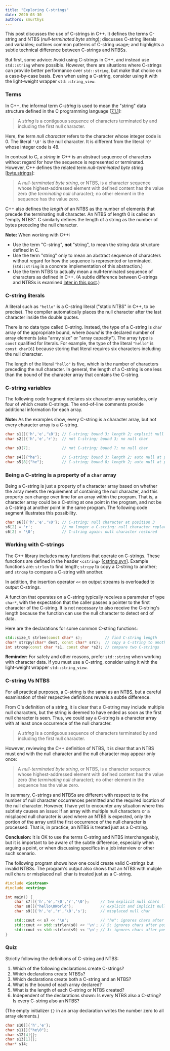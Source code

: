 ```yaml
---
title: "Exploring C-strings"
date: 2020-03-30
authors: smurthys
---
```


This post discusses the use of C-strings in C++. It defines the terms C-string and NTBS
(*null-terminated byte string*); discusses C-string literals and variables; outlines common patterns
of C-string usage; and highlights a subtle technical difference between C-strings and NTBSs.

But first, some advice: Avoid using C-strings in C++, and instead use `std::string` where possible.
However, there are situations where C-strings can provide better performance over `std::string`,
but make that choice on a case-by-case basis. Even when using a C-string, consider using it with the
light-weight wrapper `std::string_view`.
<!--more-->

### Terms

In C++, the informal term *C-string* is used to mean the "string" data structure defined in the C
programming language [[7.1.1](https://web.archive.org/web/20181230041359if_/http://www.open-std.org/jtc1/sc22/wg14/www/abq/c17_updated_proposed_fdis.pdf)]:

> A *string* is a contiguous sequence of characters terminated by and including the first null
> character.

Here, the term *null character* refers to the character whose integer code is 0. The literal `'\0'`
is the null character. It is different from the literal `'0'` whose integer code is 48.

In contrast to C, a *string* in C++ is an abstract sequence of characters without regard for how the
sequence is represented or terminated. However, C++ defines the related term *null-terminated byte
string* [[byte.strings](https://timsong-cpp.github.io/cppwp/n4659/byte.strings)]:

> A *null-terminated byte string*, or NTBS, is a character sequence whose highest-addressed element
> with defined content has the value zero (the *terminating null* character); no other element in
> the sequence has the value zero.

C++ also defines the *length* of an NTBS as the number of elements that precede the terminating null
character. An NTBS of length 0 is called an "empty NTBS". C similarly defines the length of a string
as the number of bytes preceding the null character.

**Note:** When working with C++:

- Use the term "C-string", **not** "string", to mean the string data structure defined in C.
- Use the term "string" only to mean an abstract sequence of characters without regard for how the
  sequence is represented or terminated. (`std::string` is a concrete implementation of this
  abstraction.)
- Use the term NTBS to actually mean a null-terminated sequence of characters as defined in C++.
  (A subtle difference between C-strings and NTBSs is examined [later in this post](#c-string-vs-ntbs).)

### C-string literals

A literal such as `"hello"` is a C-string literal ("static NTBS" in C++, to be precise). The
compiler automatically places the null character after the last character inside the double quotes.

There is no data type called C-string. Instead, the type of a C-string is `char` array of the
appropriate bound, where *bound* is the declared number of array elements (aka "array size" or
"array capacity"). The array type is `const` qualified for literals. For example, the type of the
literal `"hello"` is `const char[6]` because storing that literal requires six characters
including the null character.

The length of the literal `"hello"` is five, which is the number of characters preceding the null
character. In general, the length of a C-string is one less than the bound of the character array
that contains the C-string.

### C-string variables

The following code fragment declares six character-array variables, only four of which create
C-strings. The end-of-line comments provide additional information for each array.

**Note:** As the examples show, every C-string is a character array, but not every character array
is a C-string.

```cpp
char s1[]{'h','e','\0'}; // C-string; bound 3; length 2; explicit null at position 3
char s2[]{'h','e','r'};  // not C-string; bound 3; no null char

char s3[7];              // not C-string; bound 7; no null char

char s4[]{"he"};         // C-string; bound 3; length 2; auto null at position 3
char s5[8]{"he"};        // C-string; bound 8; length 2; auto null at position 3
```

### Being a C-string is a property of a `char` array

Being a C-string is just a property of a character array based on whether the array meets the
requirement of containing the null character, and this property can change over time for an array
within the program. That is, a character array could be a C-string at one point in the program, and
not be a C-string at another point in the same program. The following code segment illustrates this
possibility.

```cpp
char s6[]{'h','e','\0'}; // C-string; null character at position 3
s6[2] = 'r';             // no longer a C-string: null character replaced
s6[2] = '\0';            // C-string again: null character restored
```

### Working with C-strings

The C++ library includes many functions that operate on C-strings. These functions are defined in
the header `<cstring>` [[cstring.syn](https://timsong-cpp.github.io/cppwp/n4659/c.strings#cstring.syn)].
Example functions are: `strlen` to find length; `strcpy` to copy a C-string to another; and
`strcmp` to compare a C-string with another.

In addition, the insertion operator `<<` on output streams is overloaded to output C-strings.

A function that operates on a C-string typically receives a parameter of type `char*`, with the
expectation that the caller passes a pointer to the first character of the C-string. It is not
necessary to also receive the C-string's length because the function can use the null character to
detect end of data.

Here are the declarations for some common C-string functions:

```cpp
std::size_t strlen(const char* s);          // find C-string length
char* strcpy(char* dest, const char* src);  // copy a C-string to another
int strcmp(const char *s1, const char *s2); // compare two C-strings
```

**Reminder:** For safety and other reasons, prefer `std::string` when working with character data.
If you must use a C-string, consider using it with the light-weight wrapper `std::string_view`.

### C-string Vs NTBS

For all practical purposes, a C-string is the same as an NTBS, but a careful examination of their
respective definitions reveals a subtle difference.

From C's definition of a string, it is clear that a C-string may include multiple null characters,
but the string is deemed to have ended as soon as the first null character is seen. Thus, we could
say a C-string is a character array with at least once occurrence of the null character.

> A *string* is a contiguous sequence of characters terminated by and including the first null
> character.

However, reviewing the C++ definition of NTBS, it is clear that an NTBS must end with the null
character and the null character may appear only once:

> A *null-terminated byte string*, or NTBS, is a character sequence whose highest-addressed element
> with defined content has the value zero (the *terminating null* character); no other element in
> the sequence has the value zero.

In summary, C-strings and NTBSs are different with respect to to the number of null character
occurrences permitted and the required location of the null character. However, I have yet to
encounter any situation where this subtlety causes an issue: If an array with multiple null
characters or a misplaced null character is used where an NTBS is expected, only the portion of the
array until the first occurrence of the null character is processed. That is, in practice, an NTBS
is treated just as a C-string.

**Conclusion:** It is OK to use the terms C-string and NTBS interchangeably, but it is important to
be aware of the subtle difference, especially when arguing a point, or when discussing specifics in
a job interview or other such scenario.

The following program shows how one could create valid C-strings but invalid NTBSs. The program's
output also shows that an NTBS with muliple null chars or misplaced null char is treated just as a
C-string.

```cpp
#include <iostream>
#include <cstring>

int main() {
    char s7[]{'h','e','\0','r','\0'};     // two explicit null chars
    char s8[]{"hello\0World"};            // explicit and implicit null chars
    char s9[]{'h','e','r','\0','s'};      // misplaced null char

    std::cout << s7 << '\n';              // "he": ignores chars after position 2
    std::cout << std::strlen(s8) << '\n'; // 5: ignores chars after position 5
    std::cout << std::strlen(s9) << '\n'; // 3: ignores chars after position 4
}
```

### Quiz

Strictly following the definitions of C-string and NTBS:

1. Which of the following declarations create C-strings?
2. Which declarations create NTBSs?
3. Which declarations create both a C-string and an NTBS?
4. What is the bound of each array declared?
5. What is the length of each C-string or NTBS created?
6. Independent of the declarations shown: Is every NTBS also a C-string? Is every C-string also
   an NTBS?

(The empty initializer `{}` in an array declaration writes the number zero to all array elements.)

```cpp
char s10[]{'h','e'};
char s11[]{"he\0"};
char s12[4]{};
char s13[1]{};
char* s14;
```
